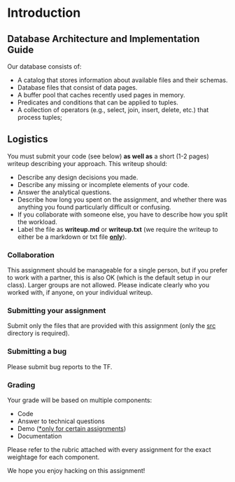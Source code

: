 # Introduction

## Database Architecture and Implementation Guide

Our database consists of:

- A catalog that stores information about available files and their schemas.
- Database files that consist of data pages.
- A buffer pool that caches recently used pages in memory.
- Predicates and conditions that can be applied to tuples.
- A collection of operators (e.g., select, join, insert, delete, etc.) that process tuples;

## Logistics

You must submit your code (see below) **as well as** a short (1-2 pages) writeup describing your approach. This writeup
should:

- Describe any design decisions you made.
- Describe any missing or incomplete elements of your code.
- Answer the analytical questions.
- Describe how long you spent on the assignment, and whether there was anything you found particularly difficult or
  confusing.
- If you collaborate with someone else, you have to describe how you split the workload.
- Label the file as **writeup.md** or **writeup.txt** (we require the writeup to either be a markdown or txt file <u>**only**</u>).

### Collaboration

This assignment should be manageable for a single person, but if you prefer to work with a partner, this is also OK
(which is the default setup in our class). Larger groups are not allowed. Please indicate clearly who you worked with,
if anyone, on your individual writeup.

### Submitting your assignment

Submit only the files that are provided with this assignment (only the [src](../src) directory is required).

### Submitting a bug

Please submit bug reports to the TF.

### Grading

Your grade will be based on multiple components:

- Code
- Answer to technical questions
- Demo (<u>\*only for certain assignments</u>)
- Documentation

Please refer to the rubric attached with every assignment for the exact weightage for each component.

We hope you enjoy hacking on this assignment!
